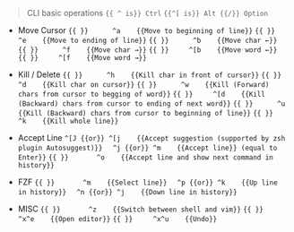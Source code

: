 > CLI basic operations
`{{ ^ is}} Ctrl`
`{{^[ is}} Alt {{/}} Option`

- Move Cursor
`{{ }}      ^a    {{Move to beginning of line}}`
`{{ }}      ^e    {{Move to ending of line}}`
`{{ }}      ^b    {{Move char ←}}`
`{{ }}      ^f    {{Move char →}}`
`{{ }}     ^[b    {{Move word ←}}`
`{{ }}     ^[f    {{Move word →}}`

- Kill / Delete
`{{ }}      ^h    {{Kill char in front of cursor}}`
`{{ }}      ^d    {{Kill char on cursor}}`
`{{ }}      ^w    {{Kill (Forward) chars from cursor to begging of word}}`
`{{ }}     ^[d    {{Kill (Backward) chars from cursor to ending of next word}}`
`{{ }}      ^u    {{Kill (Backward) chars from cursor to beginning of line}}`
`{{ }}      ^k    {{Kill whole line}}`

- Accept Line
`^[J {{or}} ^[j    {{Accept suggestion (supported by zsh plugin Autosuggest)}}`
`  ^j {{or}} ^m    {{Accept line}} (equal to Enter}}`
`{{ }}       ^o    {{Accept line and show next command in history}}`

- FZF
`{{ }}       ^m    {{Select line}}`
`  ^p {{or}} ^k    {{Up line in history}}`
`  ^n {{or}} ^j    {{Down line in history}}`

- MISC
`{{ }}       ^z    {{Switch between shell and vim}}`
`{{ }}     ^x^e    {{Open editor}}`
`{{ }}     ^x^u    {{Undo}}`
